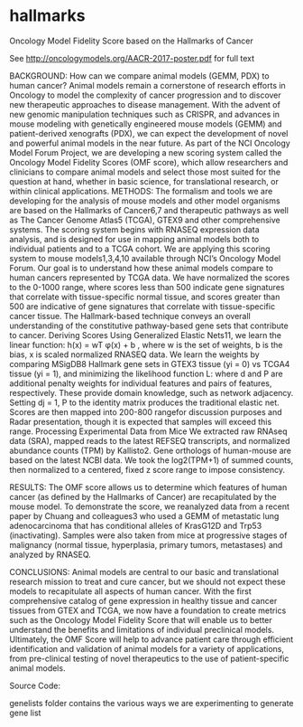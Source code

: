 # hallmarks
Oncology Model Fidelity Score based on the Hallmarks of Cancer

See http://oncologymodels.org/AACR-2017-poster.pdf for full text

BACKGROUND: How can we compare animal models (GEMM, PDX) to human cancer?
Animal models remain a cornerstone of research efforts in Oncology to model the complexity of cancer progression and to discover new therapeutic approaches to disease management. With the advent of new genomic manipulation techniques such as CRISPR, and advances in mouse modeling with genetically engineered mouse models (GEMM) and patient-derived xenografts (PDX), we can expect the development of novel and powerful animal models in the near future. As part of the NCI Oncology Model Forum Project, we are developing a new scoring system called the Oncology Model Fidelity Scores (OMF score), which allow researchers and clinicians to compare animal models and select those most suited for the question at hand, whether in basic science, for translational research, or within clinical applications.
METHODS:
The formalism and tools we are developing for the analysis of mouse models and other model organisms are based on the Hallmarks of Cancer6,7 and therapeutic pathways as well as The Cancer Genome Atlas5 (TCGA), GTEX9 and other comprehensive systems. The scoring system begins with RNASEQ expression data analysis, and is designed for use in mapping animal models both to individual patients and to a TCGA cohort. We are applying this scoring system to mouse models1,3,4,10 available through NCI’s Oncology Model Forum. Our goal is to understand how these animal models compare to human cancers represented by TCGA data. We have normalized the scores to the 0-1000 range, where scores less than 500 indicate gene signatures that correlate with tissue-specific normal tissue, and scores greater than 500 are indicative of gene signatures that correlate with tissue-specific cancer tissue. The Hallmark-based technique conveys an overall understanding of the constitutive pathway-based gene sets that contribute to cancer.
Deriving Scores
Using Generalized Elastic Nets11, we learn the linear function: h(x) = wT φ(x) + b , where w is the set of weights, b is the bias, x is scaled normalized RNASEQ data. We learn the weights by comparing MSigDB8 Hallmark gene sets in GTEX3 tissue (yi = 0) vs TCGA4 tissue (yi = 1), and minimizing the likelihood function L:
where d and P are additional penalty weights for individual features and pairs of features, respectively. These provide domain knowledge, such as network adjacency. Setting dj = 1, P to the identity matrix produces the traditional elastic net. Scores are then mapped into 200-800 rangefor discussion purposes and Radar presentation, though it is expected that samples will exceed this range.
Processing Experimental Data from Mice
We extracted raw RNAseq data (SRA), mapped reads to the latest REFSEQ transcripts, and normalized abundance counts (TPM) by Kallisto2. Gene orthologs of human-mouse are based on the latest NCBI data. We took the log2(TPM+1) of summed counts, then normalized to a centered, fixed z score range to impose consistency.

RESULTS:
The OMF score allows us to determine which features of human cancer (as defined by the Hallmarks of Cancer) are recapitulated by the mouse model. To demonstrate the score, we reanalyzed data from a recent paper by Chuang and colleagues3 who used a GEMM of metastatic lung adenocarcinoma that has conditional alleles of KrasG12D and Trp53 (inactivating). Samples were also taken from mice at progressive
stages of malignancy (normal tissue, hyperplasia, primary tumors, metastases) and analyzed by RNASEQ.

CONCLUSIONS:
Animal models are central to our basic and translational research mission to treat and cure cancer, but we should not expect these models to recapitulate all aspects of human cancer. With the first comprehensive catalog of gene expression in healthy tissue and cancer tissues from GTEX and TCGA, we now have a foundation to create metrics such as the Oncology Model Fidelity Score that will enable us to better understand the benefits and limitations of individual preclinical models. Ultimately, the OMF Score will help to advance patient care through efficient identification and validation of animal models for a variety of applications, from pre-clinical testing of novel therapeutics to the use of patient-specific animal models.


Source Code:

genelists folder contains the various ways we are experimenting to generate gene list


